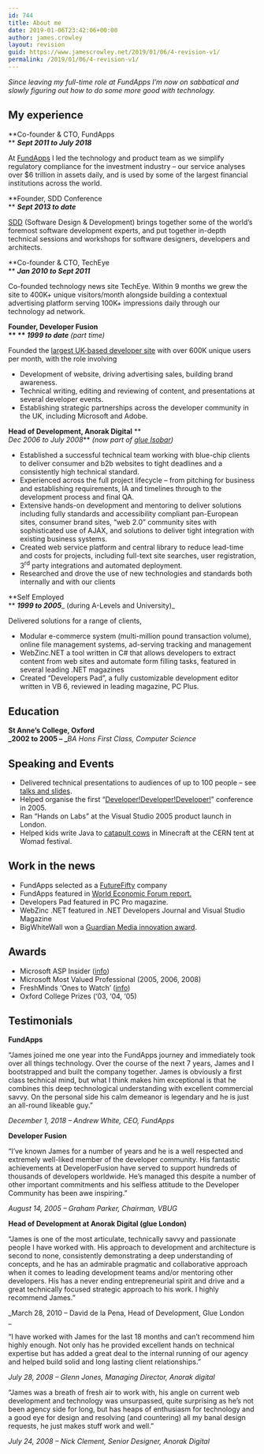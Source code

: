 ```yaml
---
id: 744
title: About me
date: 2019-01-06T23:42:06+00:00
author: james.crowley
layout: revision
guid: https://www.jamescrowley.net/2019/01/06/4-revision-v1/
permalink: /2019/01/06/4-revision-v1/
---
```

_Since_ _leaving my full-time role at FundApps I&#8217;m now on sabbatical and slowly figuring out how to do some more good with technology._

## My experience

**Co-founder & CTO, FundApps  
** **_Sept 2011 to July 2018_**

<span style="font-weight: 400;">At </span>[<span style="font-weight: 400;">FundApps</span>](https://www.fundapps.co/) <span style="font-weight: 400;">I led the technology and product team as we simplify regulatory compliance for the investment industry &#8211; our service analyses over $6 trillion in assets daily, and is used by some of the largest financial institutions across the world</span>.

**Founder, SDD Conference  
** **_Sept 2013 to date_**

[SDD](https://www.sddconf.com) (Software Design & Development) brings together some of the world’s foremost software development experts, and put together in-depth technical sessions and workshops for software designers, developers and architects.

**Co-founder & CTO, TechEye  
** **_Jan 2010 to Sept 2011_**

Co-founded technology news site TechEye. Within 9 months we grew the site to 400K+ unique visitors/month alongside building a contextual advertising platform serving 100K+ impressions daily through our technology ad network.

**Founder, Developer Fusion  
** ** _1999 to date_** _(part time)_

Founded the [largest UK-based developer site](http://www.developerfusion.com/) with over 600K unique users per month, with the role involving

  * Development of website, driving advertising sales, building brand awareness.
  * Technical writing, editing and reviewing of content, and presentations at several developer events.
  * Establishing strategic partnerships across the developer community in the UK, including Microsoft and Adobe.

**Head of Development, Anorak Digital** **  
_Dec 2006 to July 2008_** _(now part of_ [_glue Isobar_](http://www.gluelondon.com/)_)_

  * Established a successful technical team working with blue-chip clients to deliver consumer and b2b websites to tight deadlines and a consistently high technical standard.
  * Experienced across the full project lifecycle – from pitching for business and establishing requirements, IA and timelines through to the development process and final QA.
  * Extensive hands-on development and mentoring to deliver solutions including fully standards and accessibility compliant pan-European sites, consumer brand sites, “web 2.0” community sites with sophisticated use of AJAX, and solutions to deliver tight integration with existing business systems.
  * Created web service platform and central library to reduce lead-time and costs for projects, including full-text site searches, user registration, 3<sup>rd</sup> party integrations and automated deployment.
  * Researched and drove the use of new technologies and standards both internally and with our clients

**Self Employed  
** **_1999 to 2005_**_ (during A-Levels and University)_

Delivered solutions for a range of clients,

  * Modular e-commerce system (multi-million pound transaction volume), online file management systems, ad-serving tracking and management
  * WebZinc.NET a tool written in C# that allows developers to extract content from web sites and automate form filling tasks, featured in several leading .NET magazines
  * Created “Developers Pad”, a fully customizable development editor written in VB 6, reviewed in leading magazine, PC Plus.

## Education

**St Anne&#8217;s College, Oxford  
_2002 to 2005 &#8211; _**_BA Hons First Class, Computer Science_

## Speaking and Events

  * Delivered technical presentations to audiences of up to 100 people &#8211; see [talks and slides](https://www.jamescrowley.net/talks-slides/).
  * Helped organise the first “[Developer!Developer!Developer!](https://www.developerdeveloperdeveloper.com/)” conference in 2005.
  * Ran “Hands on Labs” at the Visual Studio 2005 product launch in London.
  * Helped kids write Java to [catapult cows](/2017/08/04/exploding-cows-in-minecraft/) in Minecraft at the CERN tent at Womad festival.

## Work in the news

  * FundApps selected as a [FutureFifty](https://futurefifty.com/future-fifty-companies/) company
  * FundApps featured in [World Economic Forum report.](https://www.fundapps.co/blog/fundapps-featured-in-world-economic-forums-beyond-fintech-report)
  * Developers Pad featured in PC Pro magazine.
  * WebZinc .NET featured in .NET Developers Journal and Visual Studio Magazine
  * BigWhiteWall won a [Guardian Media innovation award](http://www.guardian.co.uk/media/2009/mar/25/megas-winners-2009).

## Awards

  * Microsoft ASP Insider ([info](http://aspinsiders.com/))
  * Microsoft Most Valued Professional (2005, 2006, 2008)
  * FreshMinds ‘Ones to Watch’ ([info](http://talent.freshminds.co.uk/candidates/graduate/ones-to-watch))
  * Oxford College Prizes (‘03, ‘04, ‘05)

## Testimonials

**FundApps**

“James joined me one year into the FundApps journey and immediately took over all things technology. Over the course of the next 7 years, James and I bootstrapped and built the company together. James is obviously a first class technical mind, but what I think makes him exceptional is that he combines this deep technological understanding with excellent commercial savvy. On the personal side his calm demeanor is legendary and he is just an all-round likeable guy.”

_December 1, 2018 &#8211; Andrew White, CEO, FundApps_

**Developer Fusion**

“I&#8217;ve known James for a number of years and he is a well respected and extremely well-liked member of the developer community. His fantastic achievements at DeveloperFusion have served to support hundreds of thousands of developers worldwide. He&#8217;s managed this despite a number of other important commitments and his selfless attitude to the Developer Community has been awe inspiring.”

_August 14, 2005 &#8211; Graham Parker, Chairman, VBUG_

**Head of Development at Anorak Digital (glue London)**

“James is one of the most articulate, technically savvy and passionate people I have worked with. His approach to development and architecture is second to none, consistently demonstrating a deep understanding of concepts, and he has an admirable pragmatic and collaborative approach when it comes to leading development teams and/or mentoring other developers. His has a never ending entrepreneurial spirit and drive and a great technically focused strategic approach to his work. I highly recommend James.”

_March 28, 2010 &#8211; David de la Pena, Head of Development, Glue London  
_ 

“I have worked with James for the last 18 months and can&#8217;t recommend him highly enough. Not only has he provided excellent hands on technical expertise but has added a great deal to the internal running of our agency and helped build solid and long lasting client relationships.”

_July 28, 2008 &#8211; Glenn Jones, Managing Director, Anorak digital_

“James was a breath of fresh air to work with, his angle on current web development and technology was unsurpassed, quite surprising as he&#8217;s not been agency side for long, but has heaps of enthusiasm for technology and a good eye for design and resolving (and countering) all my banal design requests, he just makes stuff work and well.”

_July 24, 2008 &#8211; Nick Clement, Senior Designer, Anorak Digital_
